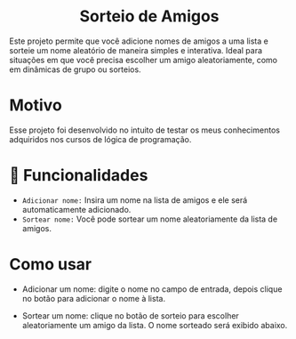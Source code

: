 <h1 align="center"> Sorteio de Amigos </h1>

Este projeto permite que você adicione nomes de amigos a uma lista e sorteie um nome aleatório de maneira simples e interativa. Ideal para situações em que você precisa escolher um amigo aleatoriamente, como em dinâmicas de grupo ou sorteios.

# Motivo
Esse projeto foi desenvolvido no intuito de testar os meus conhecimentos adquiridos nos cursos de lógica de programação.

# :hammer: Funcionalidades
- `Adicionar nome:` Insira um nome na lista de amigos e ele será automaticamente adicionado.
- `Sortear nome:` Você pode sortear um nome aleatoriamente da lista de amigos.

# Como usar
- Adicionar um nome:
digite o nome no campo de entrada, depois clique no botão para adicionar o nome à lista.

- Sortear um nome:
clique no botão de sorteio para escolher aleatoriamente um amigo da lista. O nome sorteado será exibido abaixo.
